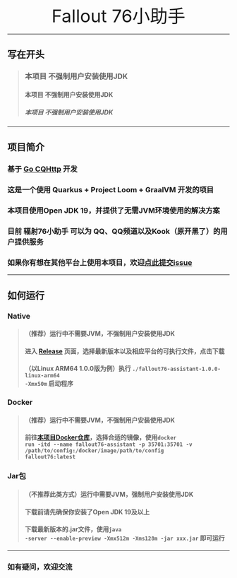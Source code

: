 <br>
<div align="center" style="font-size: 40px">
Fallout 76小助手
</div>

***
## 写在开头
>
> ###   本项目 不强制用户安装使用JDK
> ####  本项目 不强制用户安装使用JDK
> ##### 本项目 不强制用户安装使用JDK
> 
***
## 项目简介
### 基于 [Go CQHttp](https://github.com/Mrs4s/go-cqhttp) 开发
### 这是一个使用 Quarkus + Project Loom + GraalVM 开发的项目
### 本项目使用Open JDK 19，并提供了无需JVM环境使用的解决方案
### 目前 辐射76小助手 可以为 QQ、QQ频道以及Kook（原开黑了）的用户提供服务
### 如果你有想在其他平台上使用本项目，欢迎[点此提交issue](https://github.com/wssy001/fallout76-public/issues/new?assignees=&labels=feature+request&template=feature.md&title=)
***

## 如何运行
### Native
>#### （推荐）运行中不需要JVM，不强制用户安装使用JDK
> #### 进入 [Release](https://github.com/wssy001/fallout76-public/releases) 页面，选择最新版本以及相应平台的可执行文件，点击下载
> #### （以Linux ARM64  1.0.0版为例）执行 <code>./fallout76-assistant-1.0.0-linux-arm64 -Xmx50m</code> 启动程序
### Docker
> ####  （推荐）运行中不需要JVM，不强制用户安装使用JDK
> ####   前往[本项目Docker仓库](https://hub.docker.com/r/wssy001/fallout76-public)，选择合适的镜像，使用<code>docker run -itd --name fallout76-assistant -p 35701:35701 -v /path/to/config:/docker/image/path/to/config fallout76:latest</code>
### Jar包
>#### （不推荐此类方式）运行中需要JVM，强制用户安装使用JDK
>####  下载前请先确保你安装了Open JDK 19及以上
>####  下载最新版本的.jar文件，使用<code>java -server --enable-preview -Xmx512m -Xms128m -jar xxx.jar</code> 即可运行
***
### 如有疑问，欢迎交流
